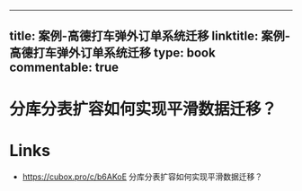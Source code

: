
---
title: 案例-高德打车弹外订单系统迁移
linktitle: 案例-高德打车弹外订单系统迁移
type: book
commentable: true
---

# 分库分表扩容如何实现平滑数据迁移？

# Links

- https://cubox.pro/c/b6AKoE 分库分表扩容如何实现平滑数据迁移？
    